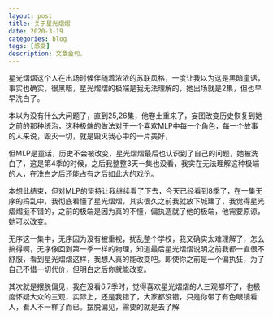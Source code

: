 ```yaml
---
layout: post
title: 关于星光熠熠
date: 2020-3-19
categories: blog
tags: [感受]
description: 文章金句。
---
```




星光熠熠这个人在出场时候伴随着浓浓的苏联风格，一度让我以为这是黑暗童话，事实也确实，很黑暗，星光熠熠的极端是我无法理解的，她出场就是2集，但也早早洗白了。

本以为没有什么大问题了，直到25,26集，他卷土重来了，妄图改变历史恢复到她之前的那种统治，这种极端的做法对于一个喜欢MLP中每一个角色，每一个故事的人来说，毁灭一切，就是毁灭我心中的一片美好，

但MLP是童话，历史不会被改变，星光熠熠最后也认识到了自己的问题，她被洗白了，这是第4季的时候，之后我整整3天一集也没看，我实在无法理解这种极端的人，在洗白之后还能占有之后如此大的戏份。

本想此结束，但对MLP的坚持让我继续看了下去，今天已经看到8季了，在一集无序的捣乱中，我彻底看懂了星光熠熠，其实很久之前我就放下城建了，我觉得星光熠熠挺不错的，之前的极端是因为真的不懂，偏执造就了他的极端，他需要原谅，她可以改变。

无序这一集中，无序因为没有被重视，扰乱整个学校，我又确实太难理解了，怎么搞得啊，无序像回到第一季一样的物理，知道最后星光熠熠说明之前我都一直很不舒服，看到星光熠熠这样，我想人真的能改变吧。即使你之前是一个偏执狂，为了自己不惜一切代价，但明白之后你就能改变。

其次就是摆脱偏见，我在没看6,7季时，觉得喜欢星光熠熠的人三观都坏了，也极度怀疑大众的三观，实际上，还是我错了，大家都没错，只是你带了有色眼镜看人，看人不一样了而已。摆脱偏见，需要的就是去了解
